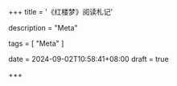 +++
title = '《红楼梦》阅读札记'

description = "Meta"

tags = [ "Meta" ]

date = 2024-09-02T10:58:41+08:00
draft = true

+++
